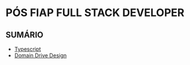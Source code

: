 # PÓS FIAP FULL STACK DEVELOPER

## SUMÁRIO

- [Typescript](./Typescript/POO/README.md)
- [Domain Drive Design](./2-DDD/README.md)

